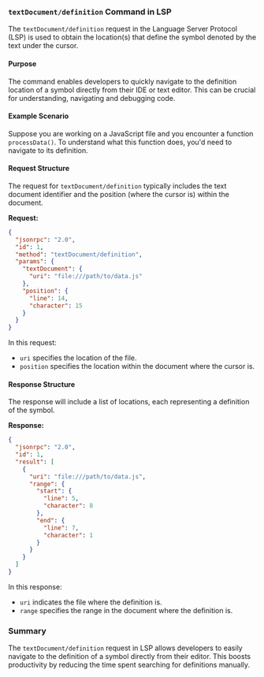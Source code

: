 ### `textDocument/definition` Command in LSP

The `textDocument/definition` request in the Language Server Protocol (LSP) is used to obtain the location(s) that define the symbol denoted by the text under the cursor.

#### Purpose

The command enables developers to quickly navigate to the definition location of a symbol directly from their IDE or text editor. This can be crucial for understanding, navigating and debugging code.

#### Example Scenario

Suppose you are working on a JavaScript file and you encounter a function `processData()`. To understand what this function does, you'd need to navigate to its definition.

#### Request Structure

The request for `textDocument/definition` typically includes the text document identifier and the position (where the cursor is) within the document.

**Request:**

```json
{
  "jsonrpc": "2.0",
  "id": 1,
  "method": "textDocument/definition",
  "params": {
    "textDocument": {
      "uri": "file:///path/to/data.js"
    },
    "position": {
      "line": 14,
      "character": 15
    }
  }
}
```

In this request:
- `uri` specifies the location of the file.
- `position` specifies the location within the document where the cursor is.

#### Response Structure

The response will include a list of locations, each representing a definition of the symbol.

**Response:**

```json
{
  "jsonrpc": "2.0",
  "id": 1,
  "result": [
    {
      "uri": "file:///path/to/data.js",
      "range": {
        "start": {
          "line": 5,
          "character": 8
        },
        "end": {
          "line": 7,
          "character": 1
        }
      }
    }
  ]
}
```

In this response:
- `uri` indicates the file where the definition is.
- `range` specifies the range in the document where the definition is.

### Summary

The `textDocument/definition` request in LSP allows developers to easily navigate to the definition of a symbol directly from their editor. This boosts productivity by reducing the time spent searching for definitions manually.